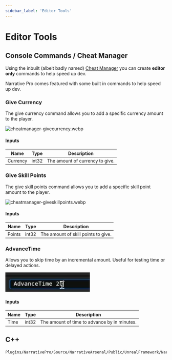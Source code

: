 ```yaml
---
sidebar_label: 'Editor Tools'
---
```


# Editor Tools

## Console Commands / Cheat Manager

Using the inbuilt (albeit badly named) [Cheat Manager](https://benui.ca/unreal/cheatmanager/) you can create **editor only** commands to help speed up dev.

Narrative Pro comes featured with some built in commands to help speed up dev.

### Give Currency

The give currency command allows you to add a specific currency amount to the player.

![cheatmanager-givecurrency.webp](/img/pro/editor-tools/cheatmanager-givecurrency.webp)

#### Inputs

| Name        | Type                                   | Description                                                                                 |
|-------------|----------------------------------------|---------------------------------------------------------------------------------------------|
| Currency    | int32                                  | The amount of currency to give.                                                             |

### Give Skill Points

The give skill points command allows you to add a specific skill point amount to the player.

![cheatmanager-giveskillpoints.webp](/img/pro/editor-tools/cheatmanager-giveskillpoints.webp)

#### Inputs

| Name   | Type                                   | Description                         |
|--------|----------------------------------------|-------------------------------------|
| Points | int32                                  | The amount of skill points to give. |

### AdvanceTime

Allows you to skip time by an incremental amount. Useful for testing time or delayed actions.

![advance-time.webp](/img/pro/editor-tools/advance-time.webp)

#### Inputs

| Name | Type                                   | Description                                  |
|------|----------------------------------------|----------------------------------------------|
| Time | int32                                  | The amount of time to advance by in minutes. |


## C++

```
Plugins/NarrativePro/Source/NarrativeArsenal/Public/UnrealFramework/NarrativeCheatManager.h
```